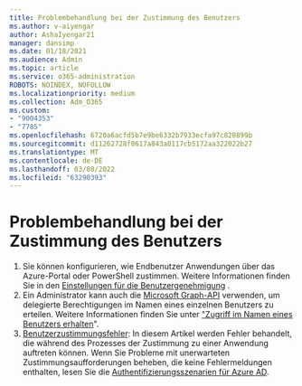 ```yaml
---
title: Problembehandlung bei der Zustimmung des Benutzers
ms.author: v-aiyengar
author: AshaIyengar21
manager: dansimp
ms.date: 01/18/2021
ms.audience: Admin
ms.topic: article
ms.service: o365-administration
ROBOTS: NOINDEX, NOFOLLOW
ms.localizationpriority: medium
ms.collection: Adm_O365
ms.custom:
- "9004353"
- "7785"
ms.openlocfilehash: 6720a6acfd5b7e9be6332b7933ecfa97c820899b
ms.sourcegitcommit: d11262728f0617a843a0117cb5172aa322022b27
ms.translationtype: MT
ms.contentlocale: de-DE
ms.lasthandoff: 03/08/2022
ms.locfileid: "63290393"
---
```

# <a name="troubleshoot-user-consent"></a>Problembehandlung bei der Zustimmung des Benutzers

1. Sie können konfigurieren, wie Endbenutzer Anwendungen über das Azure-Portal oder PowerShell zustimmen. Weitere Informationen finden Sie in den [Einstellungen für die Benutzergenehmigung](https://docs.microsoft.com/azure/active-directory/manage-apps/configure-user-consent?tabs=azure-portal#user-consent-settings) .
1. Ein Administrator kann auch die [Microsoft Graph-API](https://docs.microsoft.com/azure/active-directory/manage-apps/configure-user-consent?tabs=azure-portal#user-consent-settings) verwenden, um delegierte Berechtigungen im Namen eines einzelnen Benutzers zu erteilen. Weitere Informationen finden Sie unter ["Zugriff im Namen eines Benutzers erhalten](https://docs.microsoft.com/graph/auth-v2-user)".
1. [Benutzerzustimmungsfehler](https://docs.microsoft.com/azure/active-directory/manage-apps/application-sign-in-unexpected-user-consent-error): In diesem Artikel werden Fehler behandelt, die während des Prozesses der Zustimmung zu einer Anwendung auftreten können. Wenn Sie Probleme mit unerwarteten Zustimmungsaufforderungen beheben, die keine Fehlermeldungen enthalten, lesen Sie die [Authentifizierungsszenarien für Azure AD](https://docs.microsoft.com/azure/active-directory/manage-apps/application-sign-in-unexpected-user-consent-error).